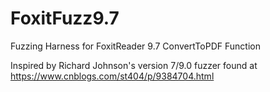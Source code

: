 # FoxitFuzz9.7
Fuzzing Harness for FoxitReader 9.7 ConvertToPDF Function

Inspired by Richard Johnson's version 7/9.0 fuzzer found at https://www.cnblogs.com/st404/p/9384704.html

